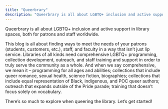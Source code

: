 ```yaml
---
title: "Queerbrary"
description: "Queerbrary is all about LGBTQ+ inclusion and active support in library spaces, both for patrons and staff worldwide."
---
```

Queerbrary is all about LGBTQ+ inclusion and active support in library spaces, both for patrons and staff worldwide.

This blog is all about finding ways to meet the needs of your patrons (students, customers, etc.), staff, and faculty in a way that isn’t just lip service. Libraries of all kinds need comprehensive LGBTQ+ programming, collection development, outreach, and staff training and support in order to truly serve the community as a whole. And when we say comprehensive, we mean it – programming for all ages and abilities; collections that include queer romance, sexual health, science fiction, biographies; collections that include equal representation of Black, indigenous, and POC queer authors; outreach that expands outside of the Pride parade; training that doesn’t focus solely on vocabulary.

There’s so much to explore when queering the library. Let’s get started!